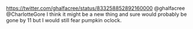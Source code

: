 https://twitter.com/ghalfacree/status/833258852892160000 @ghalfacree @CharlotteGore I think it might be a new thing and sure would probably be gone by 11 but I would still fear pumpkin oclock.